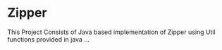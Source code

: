 # Zipper

This Project Consists of Java based implementation of Zipper using Util functions 
provided in java ...
